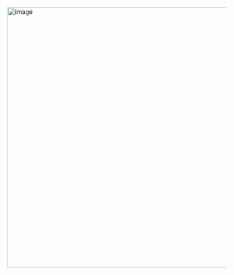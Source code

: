 <img width="825" height="597" alt="image" src="https://github.com/user-attachments/assets/a84b2981-8926-4f13-8a7f-5ca52bab845c" />
